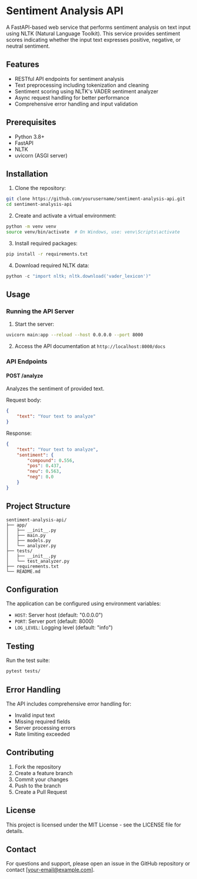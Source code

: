 # Sentiment Analysis API

A FastAPI-based web service that performs sentiment analysis on text input using NLTK (Natural Language Toolkit). This service provides sentiment scores indicating whether the input text expresses positive, negative, or neutral sentiment.

## Features

- RESTful API endpoints for sentiment analysis
- Text preprocessing including tokenization and cleaning
- Sentiment scoring using NLTK's VADER sentiment analyzer
- Async request handling for better performance
- Comprehensive error handling and input validation

## Prerequisites

- Python 3.8+
- FastAPI
- NLTK
- uvicorn (ASGI server)

## Installation

1. Clone the repository:
```bash
git clone https://github.com/yourusername/sentiment-analysis-api.git
cd sentiment-analysis-api
```

2. Create and activate a virtual environment:
```bash
python -m venv venv
source venv/bin/activate  # On Windows, use: venv\Scripts\activate
```

3. Install required packages:
```bash
pip install -r requirements.txt
```

4. Download required NLTK data:
```python
python -c "import nltk; nltk.download('vader_lexicon')"
```

## Usage

### Running the API Server

1. Start the server:
```bash
uvicorn main:app --reload --host 0.0.0.0 --port 8000
```

2. Access the API documentation at `http://localhost:8000/docs`

### API Endpoints

#### POST /analyze
Analyzes the sentiment of provided text.

Request body:
```json
{
    "text": "Your text to analyze"
}
```

Response:
```json
{
    "text": "Your text to analyze",
    "sentiment": {
        "compound": 0.556,
        "pos": 0.437,
        "neu": 0.563,
        "neg": 0.0
    }
}
```

## Project Structure

```
sentiment-analysis-api/
├── app/
│   ├── __init__.py
│   ├── main.py
│   ├── models.py
│   └── analyzer.py
├── tests/
│   ├── __init__.py
│   └── test_analyzer.py
├── requirements.txt
└── README.md
```

## Configuration

The application can be configured using environment variables:

- `HOST`: Server host (default: "0.0.0.0")
- `PORT`: Server port (default: 8000)
- `LOG_LEVEL`: Logging level (default: "info")

## Testing

Run the test suite:
```bash
pytest tests/
```

## Error Handling

The API includes comprehensive error handling for:
- Invalid input text
- Missing required fields
- Server processing errors
- Rate limiting exceeded

## Contributing

1. Fork the repository
2. Create a feature branch
3. Commit your changes
4. Push to the branch
5. Create a Pull Request

## License

This project is licensed under the MIT License - see the LICENSE file for details.

## Contact

For questions and support, please open an issue in the GitHub repository or contact [your-email@example.com].
